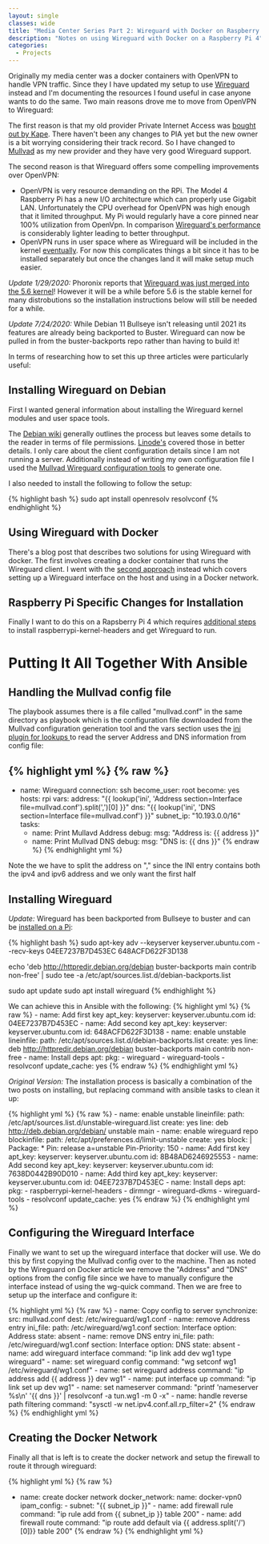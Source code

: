 ```yaml
---
layout: single
classes: wide
title: "Media Center Series Part 2: Wireguard with Docker on Raspberry Pi 4"
description: "Notes on using Wireguard with Docker on a Raspberry Pi 4"
categories:
  - Projects
---
```



Originally my media center was a docker containers with OpenVPN to handle VPN traffic. Since they I have updated my setup to use [Wireguard](https://www.wireguard.com/) instead and I'm documenting the resources I found useful in case anyone wants to do the same. Two main reasons drove me to move from OpenVPN to Wireguard:

The first reason is that my old provider Private Internet Access was [bought out by Kape](https://torrentfreak.com/private-internet-access-to-be-acquired-by-kape/). There haven't been any changes to PIA yet but the new owner is a bit worrying considering their track record. So I have changed to [Mullvad](https://mullvad.net/en/) as my new provider and they have very good Wireguard support.

The second reason is that Wireguard offers some compelling improvements over OpenVPN:
 - OpenVPN is very resource demanding on the RPi. The Model 4 Raspberry Pi has a new I/O architecture which can properly use Gigabit LAN. Unfortunately the CPU overhead for OpenVPN was high enough that it limited throughput. My Pi would regularly have a core pinned near 100% utilization from OpenVpn. In comparison [Wireguard's performance](https://www.wireguard.com/performance/#performance-roadmap) is considerably lighter leading to better throughput.
- OpenVPN runs in user space where as Wireguard will be included in the kernel [eventually](https://www.phoronix.com/scan.php?page=news_item&px=WireGuard-Net-Next-Lands). For now this complicates things a bit since it has to be installed separately but once the changes land it will make setup much easier.

*Update 1/29/2020:* Phoronix reports that [Wireguard was just merged into the 5.6 kernel](https://www.phoronix.com/scan.php?page=news_item&px=Net-Next-For-Linux-5.6)! However it will be a while before 5.6 is the stable kernel for many distrobutions so the installation instructions below will still be needed for a while.

*Update 7/24/2020:* While Debian 11 Bullseye isn't releasing until 2021 its features are already being backported to Buster. Wireguard can now be pulled in from the buster-backports repo rather than having to build it!

In terms of researching how to set this up three articles were particularly useful:

## Installing Wireguard on Debian

First I wanted general information about installing the Wireguard kernel modules and user space tools.

The [Debian wiki](https://wiki.debian.org/Wireguard#Installation) generally outlines the process but leaves some details to the reader in terms of file permissions. [Linode's](https://www.linode.com/docs/networking/vpn/set-up-wireguard-vpn-on-debian/) covered those in better details. I only care about the client configuration details since I am not running a server. Additionally instead of writing my own configuration file I used the [Mullvad Wireguard configuration tools](https://mullvad.net/en/blog/2018/5/14/wireguard-configuration-tool-has-new-function-download-all/) to generate one.

I also needed to install the following to follow the setup:

{% highlight bash %}
sudo apt install openresolv resolvconf
{% endhighlight %}

## Using Wireguard with Docker
There's a blog post that describes two solutions for using Wireguard with docker. The first involves creating a docker container that runs the Wireguard client. I went with the [second approach](https://nbsoftsolutions.com/blog/routing-select-docker-containers-through-wireguard-vpn#solution-2) instead which covers setting up a Wireguard interface on the host and using in a Docker network.

## Raspberry Pi Specific Changes for Installation
Finally I want to do this on a Rapsberry Pi 4 which requires [additional steps](https://github.com/adrianmihalko/raspberrypiwireguard) to install raspberrypi-kernel-headers and get Wireguard to run. 

# Putting It All Together With Ansible

## Handling the Mullvad config file
The playbook assumes there is a file called "mullvad.conf" in the same directory as playbook which is the configuration file downloaded from the Mullvad configuration generation tool and the vars section uses the [ini plugin for lookups ](https://docs.ansible.com/ansible/latest/plugins/lookup/ini.html) to read the server Address and DNS information from config file:

{% highlight yml %}
{% raw %}
---

  - name: Wireguard
    connection: ssh
    become_user: root
    become: yes
    hosts: rpi
    vars:
      address: "{{ lookup('ini', 'Address section=Interface file=mullvad.conf').split(',')[0] }}"
      dns: "{{ lookup('ini', 'DNS section=Interface file=mullvad.conf') }}"
      subnet_ip: "10.193.0.0/16"
    tasks:
      - name: Print Mullavd Address
        debug:
          msg: "Address is: {{ address }}"
      - name: Print Mullvad DNS
        debug:
          msg: "DNS is: {{ dns }}"
{% endraw %}
{% endhighlight yml %}

Note the we have to split the address on "," since the INI entry contains both the ipv4 and ipv6 address and we only want the first half

## Installing Wireguard
*Update:*
Wireguard has been backported from Bullseye to buster and can be [installed on a Pi](https://raspberrypi.stackexchange.com/questions/109452/wireguard-installation/109521#109521):

{% highlight bash %}
sudo apt-key adv --keyserver keyserver.ubuntu.com --recv-keys 04EE7237B7D453EC 648ACFD622F3D138

echo 'deb http://httpredir.debian.org/debian buster-backports main contrib non-free' | sudo tee -a /etc/apt/sources.list.d/debian-backports.list

sudo apt update
sudo apt install wireguard
{% endhighlight %}

We can achieve this in Ansible with the following:
{% highlight yml %}
{% raw %}
      - name: Add first key
        apt_key:
          keyserver: keyserver.ubuntu.com
          id: 04EE7237B7D453EC
      - name: Add second key
        apt_key:
          keyserver: keyserver.ubuntu.com
          id: 648ACFD622F3D138
      - name: enable unstable
        lineinfile:
          path: /etc/apt/sources.list.d/debian-backports.list
          create: yes
          line: deb http://httpredir.debian.org/debian buster-backports main contrib non-free
      - name: Install deps
        apt:
          pkg:
            - wireguard
            - wireguard-tools
            - resolvconf
          update_cache: yes
{% endraw %}
{% endhighlight yml %}

*Original Version:*
The installation process is basically a combination of the two posts on installing, but replacing command with ansible tasks to clean it up:

{% highlight yml %}
{% raw %}
      - name: enable unstable
        lineinfile:
          path: /etc/apt/sources.list.d/unstable-wireguard.list
          create: yes
          line: deb http://deb.debian.org/debian/ unstable main
      - name: enable wireguard repo
        blockinfile:
          path: /etc/apt/preferences.d/limit-unstable
          create: yes
          block: |
            Package: *
            Pin: release a=unstable
            Pin-Priority: 150
      - name: Add first key
        apt_key:
          keyserver: keyserver.ubuntu.com
          id: 8B48AD6246925553
      - name: Add second key
        apt_key:
          keyserver: keyserver.ubuntu.com
          id: 7638D0442B90D010
      - name: Add third key
        apt_key:
          keyserver: keyserver.ubuntu.com
          id: 04EE7237B7D453EC
      - name: Install deps
        apt:
          pkg:
            - raspberrypi-kernel-headers
            - dirmngr
            - wireguard-dkms
            - wireguard-tools
            - resolvconf
          update_cache: yes
{% endraw %}
{% endhighlight yml %}

## Configuring the Wireguard Interface
Finally we want to set up the wireguard interface that docker will use. We do this by first copying the Mullvad config over to the machine. Then as noted by the Wireguard on Docker article we remove the "Address" and "DNS" options from the config file since we have to manually configure the interface instead of using the wg-quick command. Then we are free to setup up the interface and configure it:

{% highlight yml %}
{% raw %}
      - name: Copy config to server
        synchronize:
          src: mullvad.conf
          dest: /etc/wireguard/wg1.conf
      - name: remove Address entry
        ini_file:
          path: /etc/wireguard/wg1.conf
          section: Interface
          option: Address
          state: absent
      - name: remove DNS entry
        ini_file:
          path: /etc/wireguard/wg1.conf
          section: Interface
          option: DNS
          state: absent
      - name: add wireguard interface
        command: "ip link add dev wg1 type wireguard"
      - name: set wireguard config
        command: "wg setconf wg1 /etc/wireguard/wg1.conf"
      - name: set wireguard address
        command: "ip address add {{ address }} dev wg1"
      - name: put interface up
        command: "ip link set up dev wg1"
      - name: set nameserver
        command: "printf 'nameserver %s\n' '{{ dns }}' | resolvconf -a tun.wg1 -m 0 -x"
      - name: handle reverse path filtering
        command: "sysctl -w net.ipv4.conf.all.rp_filter=2"
{% endraw %}
{% endhighlight yml %}

## Creating the Docker Network
Finally all that is left is to create the docker network and setup the firewall to route it through wireguard:

{% highlight yml %}
{% raw %}
- name: create docker network
        docker_network:
          name: docker-vpn0
          ipam_config:
            - subnet: "{{ subnet_ip }}"
      - name: add firewall rule
        command: "ip rule add from {{ subnet_ip }} table 200"
      - name: add firewall route
        command: "ip route add default via {{ address.split('/')[0]}} table 200"
{% endraw %}
{% endhighlight yml %}
